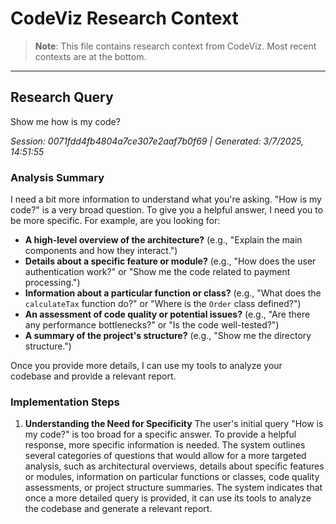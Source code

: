 # CodeViz Research Context

> **Note**: This file contains research context from CodeViz. Most recent contexts are at the bottom.

---

## Research Query

Show me how is my code?

*Session: 0071fdd4fb4804a7ce307e2aaf7b0f69 | Generated: 3/7/2025, 14:51:55*

### Analysis Summary

I need a bit more information to understand what you're asking. "How is my code?" is a very broad question. To give you a helpful answer, I need you to be more specific. For example, are you looking for:

*   **A high-level overview of the architecture?** (e.g., "Explain the main components and how they interact.")
*   **Details about a specific feature or module?** (e.g., "How does the user authentication work?" or "Show me the code related to payment processing.")
*   **Information about a particular function or class?** (e.g., "What does the `calculateTax` function do?" or "Where is the `Order` class defined?")
*   **An assessment of code quality or potential issues?** (e.g., "Are there any performance bottlenecks?" or "Is the code well-tested?")
*   **A summary of the project's structure?** (e.g., "Show me the directory structure.")

Once you provide more details, I can use my tools to analyze your codebase and provide a relevant report.

### Implementation Steps

1. **Understanding the Need for Specificity**
   The user's initial query "How is my code?" is too broad for a specific answer. To provide a helpful response, more specific information is needed. The system outlines several categories of questions that would allow for a more targeted analysis, such as architectural overviews, details about specific features or modules, information on particular functions or classes, code quality assessments, or project structure summaries. The system indicates that once a more detailed query is provided, it can use its tools to analyze the codebase and generate a relevant report.

